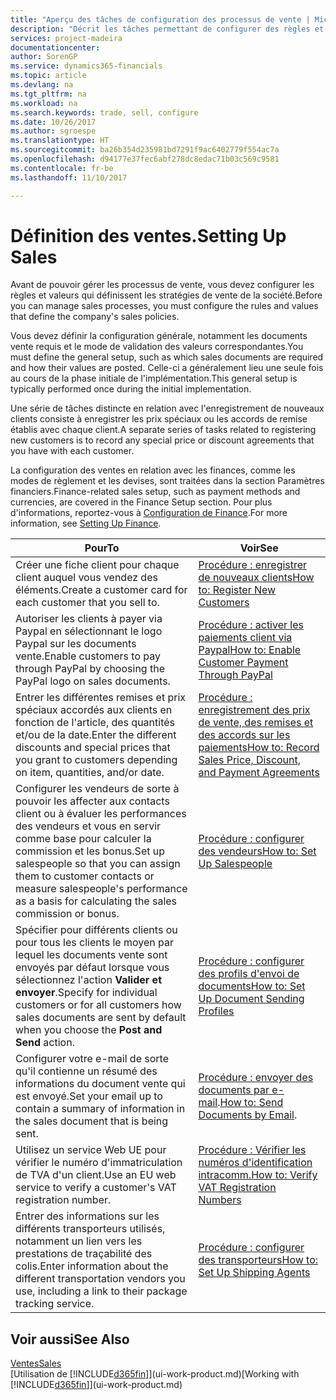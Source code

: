 ```yaml
---
title: "Aperçu des tâches de configuration des processus de vente | Microsoft Docs"
description: "Décrit les tâches permettant de configurer des règles et des valeurs pour définir vos stratégies et vos processus de vente."
services: project-madeira
documentationcenter: 
author: SorenGP
ms.service: dynamics365-financials
ms.topic: article
ms.devlang: na
ms.tgt_pltfrm: na
ms.workload: na
ms.search.keywords: trade, sell, configure
ms.date: 10/26/2017
ms.author: sgroespe
ms.translationtype: HT
ms.sourcegitcommit: ba26b354d235981bd7291f9ac6402779f554ac7a
ms.openlocfilehash: d94177e37fec6abf278dc8edac71b03c569c9581
ms.contentlocale: fr-be
ms.lasthandoff: 11/10/2017

---
```

# <a name="setting-up-sales"></a><span data-ttu-id="e487c-103">Définition des ventes.</span><span class="sxs-lookup"><span data-stu-id="e487c-103">Setting Up Sales</span></span>
<span data-ttu-id="e487c-104">Avant de pouvoir gérer les processus de vente, vous devez configurer les règles et valeurs qui définissent les stratégies de vente de la société.</span><span class="sxs-lookup"><span data-stu-id="e487c-104">Before you can manage sales processes, you must configure the rules and values that define the company's sales policies.</span></span>

<span data-ttu-id="e487c-105">Vous devez définir la configuration générale, notamment les documents vente requis et le mode de validation des valeurs correspondantes.</span><span class="sxs-lookup"><span data-stu-id="e487c-105">You must define the general setup, such as which sales documents are required and how their values are posted.</span></span> <span data-ttu-id="e487c-106">Celle-ci a généralement lieu une seule fois au cours de la phase initiale de l'implémentation.</span><span class="sxs-lookup"><span data-stu-id="e487c-106">This general setup is typically performed once during the initial implementation.</span></span>

<span data-ttu-id="e487c-107">Une série de tâches distincte en relation avec l'enregistrement de nouveaux clients consiste à enregistrer les prix spéciaux ou les accords de remise établis avec chaque client.</span><span class="sxs-lookup"><span data-stu-id="e487c-107">A separate series of tasks related to registering new customers is to record any special price or discount agreements that you have with each customer.</span></span>

<span data-ttu-id="e487c-108">La configuration des ventes en relation avec les finances, comme les modes de règlement et les devises, sont traitées dans la section Paramètres financiers.</span><span class="sxs-lookup"><span data-stu-id="e487c-108">Finance-related sales setup, such as payment methods and currencies, are covered in the Finance Setup section.</span></span> <span data-ttu-id="e487c-109">Pour plus d'informations, reportez-vous à [Configuration de Finance](finance-setup-finance.md).</span><span class="sxs-lookup"><span data-stu-id="e487c-109">For more information, see [Setting Up Finance](finance-setup-finance.md).</span></span>

| <span data-ttu-id="e487c-110">Pour</span><span class="sxs-lookup"><span data-stu-id="e487c-110">To</span></span> | <span data-ttu-id="e487c-111">Voir</span><span class="sxs-lookup"><span data-stu-id="e487c-111">See</span></span> |
| --- | --- |
| <span data-ttu-id="e487c-112">Créer une fiche client pour chaque client auquel vous vendez des éléments.</span><span class="sxs-lookup"><span data-stu-id="e487c-112">Create a customer card for each customer that you sell to.</span></span> |[<span data-ttu-id="e487c-113">Procédure : enregistrer de nouveaux clients</span><span class="sxs-lookup"><span data-stu-id="e487c-113">How to: Register New Customers</span></span>](sales-how-register-new-customers.md) |
| <span data-ttu-id="e487c-114">Autoriser les clients à payer via Paypal en sélectionnant le logo Paypal sur les documents vente.</span><span class="sxs-lookup"><span data-stu-id="e487c-114">Enable customers to pay through PayPal by choosing the PayPal logo on sales documents.</span></span> |[<span data-ttu-id="e487c-115">Procédure : activer les paiements client via Paypal</span><span class="sxs-lookup"><span data-stu-id="e487c-115">How to: Enable Customer Payment Through PayPal</span></span>](sales-how-enable-payment-service-extensions.md) |
| <span data-ttu-id="e487c-116">Entrer les différentes remises et prix spéciaux accordés aux clients en fonction de l'article, des quantités et/ou de la date.</span><span class="sxs-lookup"><span data-stu-id="e487c-116">Enter the different discounts and special prices that you grant to customers depending on item, quantities, and/or date.</span></span> |[<span data-ttu-id="e487c-117">Procédure : enregistrement des prix de vente, des remises et des accords sur les paiements</span><span class="sxs-lookup"><span data-stu-id="e487c-117">How to: Record Sales Price, Discount, and Payment Agreements</span></span>](sales-how-record-sales-price-discount-payment-agreements.md) |
| <span data-ttu-id="e487c-118">Configurer les vendeurs de sorte à pouvoir les affecter aux contacts client ou à évaluer les performances des vendeurs et vous en servir comme base pour calculer la commission et les bonus.</span><span class="sxs-lookup"><span data-stu-id="e487c-118">Set up salespeople so that you can assign them to customer contacts or measure salespeople's performance as a basis for calculating the sales commission or bonus.</span></span> |[<span data-ttu-id="e487c-119">Procédure : configurer des vendeurs</span><span class="sxs-lookup"><span data-stu-id="e487c-119">How to: Set Up Salespeople</span></span>](sales-how-setup-salespeople.md) |
| <span data-ttu-id="e487c-120">Spécifier pour différents clients ou pour tous les clients le moyen par lequel les documents vente sont envoyés par défaut lorsque vous sélectionnez l'action **Valider et envoyer**.</span><span class="sxs-lookup"><span data-stu-id="e487c-120">Specify for individual customers or for all customers how sales documents are sent by default when you choose the **Post and Send** action.</span></span> |[<span data-ttu-id="e487c-121">Procédure : configurer des profils d'envoi de documents</span><span class="sxs-lookup"><span data-stu-id="e487c-121">How to: Set Up Document Sending Profiles</span></span>](sales-how-setup-document-send-profiles.md) |
| <span data-ttu-id="e487c-122">Configurer votre e-mail de sorte qu'il contienne un résumé des informations du document vente qui est envoyé.</span><span class="sxs-lookup"><span data-stu-id="e487c-122">Set your email up to contain a summary of information in the sales document that is being sent.</span></span> |<span data-ttu-id="e487c-123">[Procédure : envoyer des documents par e-mail](ui-how-send-documents-email.md).</span><span class="sxs-lookup"><span data-stu-id="e487c-123">[How to: Send Documents by Email](ui-how-send-documents-email.md).</span></span> |
|<span data-ttu-id="e487c-124">Utilisez un service Web UE pour vérifier le numéro d'immatriculation de TVA d'un client.</span><span class="sxs-lookup"><span data-stu-id="e487c-124">Use an EU web service to verify a customer's VAT registration number.</span></span>|[<span data-ttu-id="e487c-125">Procédure : Vérifier les numéros d'identification intracomm.</span><span class="sxs-lookup"><span data-stu-id="e487c-125">How to: Verify VAT Registration Numbers</span></span>](finance-setup-vat.md)|
|<span data-ttu-id="e487c-126">Entrer des informations sur les différents transporteurs utilisés, notamment un lien vers les prestations de traçabilité des colis.</span><span class="sxs-lookup"><span data-stu-id="e487c-126">Enter information about the different transportation vendors you use, including a link to their package tracking service.</span></span>|[<span data-ttu-id="e487c-127">Procédure : configurer des transporteurs</span><span class="sxs-lookup"><span data-stu-id="e487c-127">How to: Set Up Shipping Agents</span></span>](sales-how-to-set-up-shipping-agents.md)|

## <a name="see-also"></a><span data-ttu-id="e487c-128">Voir aussi</span><span class="sxs-lookup"><span data-stu-id="e487c-128">See Also</span></span>
[<span data-ttu-id="e487c-129">Ventes</span><span class="sxs-lookup"><span data-stu-id="e487c-129">Sales</span></span>](sales-manage-sales.md)  
<span data-ttu-id="e487c-130">[Utilisation de [!INCLUDE[d365fin](includes/d365fin_md.md)]](ui-work-product.md)</span><span class="sxs-lookup"><span data-stu-id="e487c-130">[Working with [!INCLUDE[d365fin](includes/d365fin_md.md)]](ui-work-product.md)</span></span>

